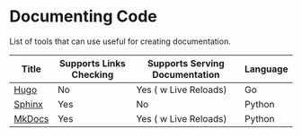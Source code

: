 # Documenting Code

List of tools that can use useful for creating documentation.



 Title                                 | Supports Links Checking | Supports Serving Documentation | Language
---------------------------------------|-------------------------|--------------------------------|----------
 [Hugo](https://gohugo.io/)            | No                      | Yes ( w Live Reloads)          | Go
 [Sphinx](https://www.sphinx-doc.org/) | Yes                     | No                             | Python
 [MkDocs](https://www.mkdocs.org/)     | Yes                     | Yes ( w Live Reloads)          | Python


